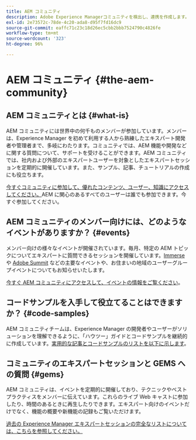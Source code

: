 ```yaml
---
title: AEM コミュニティ
description: Adobe Experience Managerコミュニティを検出し、連携を作成します。
exl-id: 2e73572c-78de-4c20-ada8-d95f7fd16dc9
source-git-commit: eaffc71c23c18d26ec5cbb2bbb7524790c4826fe
workflow-type: tm+mt
source-wordcount: '323'
ht-degree: 96%

---
```


# AEM コミュニティ {#the-aem-community}

## AEM コミュニティとは {#what-is}

AEM コミュニティには世界中の何千ものメンバーが参加しています。メンバーは、Experience Manager を初めて利用する人から熟練したエキスパート開発者や管理者まで、多岐にわたります。コミュニティでは、AEM 機能や開発などに関する質問について、サポートを受けることができます。AEM コミュニティでは、社内および外部のエキスパートユーザーを対象としたエキスパートセッションを定期的に開催しています。また、サンプル、記事、チュートリアルの作成にも役立ちます。

[今すぐコミュニティに参加して、優れたコンテンツ、ユーザー、知識にアクセスしてください。](https://experienceleaguecommunities.adobe.com/t5/adobe-experience-manager/ct-p/adobe-experience-manager-community?profile.language=ja)AEM に関心のあるすべてのユーザーは誰でも参加できます。今すぐ参加してください。

## AEM コミュニティのメンバー向けには、どのようなイベントがありますか？ {#events}

メンバー向けの様々なイベントが開催されています。毎月、特定の AEM トピックについてエキスパートに質問できるセッションを開催しています。[Immerse](https://help-forums.adobe.com/content/adobeforums/en/experience-manager-forum/adobe-experience-manager.topic.html/forum__fb7p-the_immerseagendai.html) や [Adobe Summit](https://business.adobe.com/summit/adobe-summit.html) などの主要なイベントや、お住まいの地域のユーザーグループイベントについてもお知らせいたします。

[今すぐ AEM コミュニティにアクセスして、イベントの情報をご覧ください](https://help-forums.adobe.com/content/adobeforums/en/experience-manager-forum/adobe-experience-manager.html)。

## コードサンプルを入手して役立てることはできますか？ {#code-samples}

AEM コミュニティチームは、Experience Manager の開発者やユーザーがソリューションを理解できるように、「ハウツー」ガイドとコードサンプルを継続的に作成しています。[実用的な記事とコードサンプルのリストを以下に示します](https://experienceleaguecommunities.adobe.com/t5/adobe-experience-manager/ct-p/adobe-experience-manager-community?profile.language=ja)。

## コミュニティのエキスパートセッションと GEMS への質問 {#gems}

AEM コミュニティは、イベントを定期的に開催しており、テクニックやベストプラクティスをメンバーに伝えています。これらのライブ Web キャストに参加したり、時間のあるときに再生したりできます。エキスパート向けのイベントだけでなく、機能の概要や新機能の記録もご覧いただけます。

[過去の Experience Manager エキスパートセッションの完全なリストについては、こちらを参照してください。](https://experienceleague.adobe.com/docs/experience-manager-guides-learn/tutorials/knowledge-base/expert-session/expert-session.html?lang=ja)
